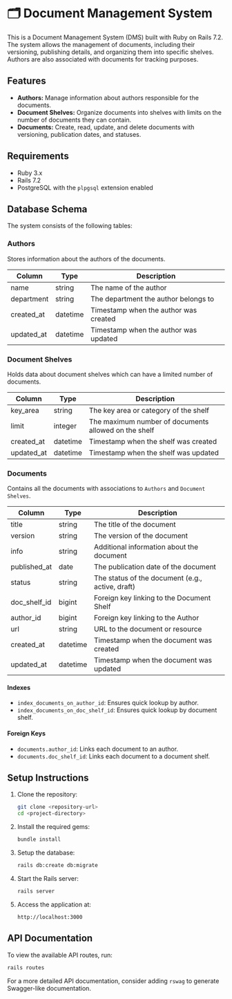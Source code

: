 # 🗂️ Document Management System

This is a Document Management System (DMS) built with Ruby on Rails 7.2. The system allows the management of documents, including their versioning, publishing details, and organizing them into specific shelves. Authors are also associated with documents for tracking purposes.

## Features

- **Authors:** Manage information about authors responsible for the documents.
- **Document Shelves:** Organize documents into shelves with limits on the number of documents they can contain.
- **Documents:** Create, read, update, and delete documents with versioning, publication dates, and statuses.

## Requirements

- Ruby 3.x
- Rails 7.2
- PostgreSQL with the `plpgsql` extension enabled

## Database Schema

The system consists of the following tables:

### Authors

Stores information about the authors of the documents.

| Column      | Type      | Description                           |
|-------------|-----------|---------------------------------------|
| name        | string    | The name of the author                |
| department  | string    | The department the author belongs to  |
| created_at  | datetime  | Timestamp when the author was created |
| updated_at  | datetime  | Timestamp when the author was updated |

### Document Shelves

Holds data about document shelves which can have a limited number of documents.

| Column      | Type      | Description                                    |
|-------------|-----------|------------------------------------------------|
| key_area    | string    | The key area or category of the shelf           |
| limit       | integer   | The maximum number of documents allowed on the shelf |
| created_at  | datetime  | Timestamp when the shelf was created            |
| updated_at  | datetime  | Timestamp when the shelf was updated            |

### Documents

Contains all the documents with associations to `Authors` and `Document Shelves`.

| Column        | Type      | Description                                      |
|---------------|-----------|--------------------------------------------------|
| title         | string    | The title of the document                        |
| version       | string    | The version of the document                      |
| info          | string    | Additional information about the document        |
| published_at  | date      | The publication date of the document             |
| status        | string    | The status of the document (e.g., active, draft) |
| doc_shelf_id  | bigint    | Foreign key linking to the Document Shelf        |
| author_id     | bigint    | Foreign key linking to the Author                |
| url           | string    | URL to the document or resource                  |
| created_at    | datetime  | Timestamp when the document was created          |
| updated_at    | datetime  | Timestamp when the document was updated          |

#### Indexes

- `index_documents_on_author_id`: Ensures quick lookup by author.
- `index_documents_on_doc_shelf_id`: Ensures quick lookup by document shelf.

#### Foreign Keys

- `documents.author_id`: Links each document to an author.
- `documents.doc_shelf_id`: Links each document to a document shelf.

## Setup Instructions

1. Clone the repository:

    ```bash
    git clone <repository-url>
    cd <project-directory>
    ```

2. Install the required gems:

    ```bash
    bundle install
    ```

3. Setup the database:

    ```bash
    rails db:create db:migrate
    ```

4. Start the Rails server:

    ```bash
    rails server
    ```

5. Access the application at:

    ```
    http://localhost:3000
    ```

## API Documentation

To view the available API routes, run:

```bash
rails routes
```

For a more detailed API documentation, consider adding `rswag` to generate Swagger-like documentation.
